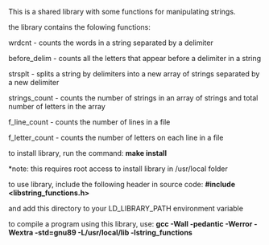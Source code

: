 This is a shared library with some functions for manipulating strings.

the library contains the folowing functions:

wrdcnt - counts the words in a string separated by a delimiter

before_delim - counts all the letters that appear before a delimiter in a string

strsplt - splits a string by delimiters into a new array of strings separated by a new delimiter

strings_count - counts the number of strings in an array of strings and total number of letters in the array

f_line_count - counts the number of lines in a file

f_letter_count - counts the number of letters on each line in a file

to install library, run the command:
**make install**

*note: this requires root access to install library in /usr/local folder

to use library, include the following header in source code:
**#include <libstring_functions.h>**

and add this directory to your LD_LIBRARY_PATH environment variable

to compile a program using this library, use:
**gcc -Wall -pedantic -Werror -Wextra -std=gnu89 -L/usr/local/lib -lstring_functions**

